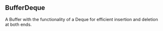 ## BufferDeque
A Buffer with the functionality of a Deque for efficient insertion and deletion at both ends.
